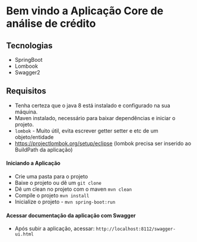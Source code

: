 # Bem vindo a Aplicação Core de análise de crédito

## Tecnologias
 - SpringBoot
 - Lombook
 - Swagger2

## Requisitos
 - Tenha certeza que o java 8 está instalado e configurado na sua máquina.
 - Maven instalado, necessário para baixar dependências e iniciar o projeto.
 - `lombok` - Muito útil, evita escrever getter setter e etc de um objeto/entidade
 - https://projectlombok.org/setup/eclipse (lombok precisa ser inserido ao BuildPath da aplicação)
 
#### Iniciando a Aplicação
 - Crie uma pasta para o projeto
 - Baixe o projeto ou dê um `git clone`
 - Dê um clean no projeto com o maven `mvn clean`
 - Compile o projeto `mvn install`
 - Inicialize o projeto - `mvn spring-boot:run`

 
#### Acessar documentação da aplicação com Swagger
 - Após subir a aplicação, acessar: `http://localhost:8112/swagger-ui.html`

